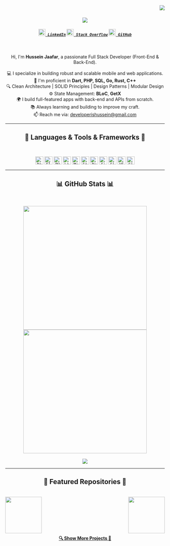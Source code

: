 
<img align="right" src="https://visitor-badge.laobi.icu/badge?page_id=developerishussein.developerishussein">

<h1 align="center">
  <a href="https://git.io/typing-svg">
    <img src="https://readme-typing-svg.herokuapp.com/?lines=Hello,+There!+👋;I'm+Hussein+Jaafar;Full+Stack+Developer;Welcome+to+my+GitHub!&center=true&size=30">
  </a>
</h1>

<h5 align="center">
  <code><a href="https://www.linkedin.com/in/your-linkedin" title="LinkedIn Profile"><img width="22" src="https://cdn.jsdelivr.net/gh/devicons/devicon/icons/linkedin/linkedin-original.svg"> LinkedIn</a></code>
  <code><a href="https://stackoverflow.com/users/your-id" title="Stack Overflow Profile"><img width="22" src="https://cdn.jsdelivr.net/gh/devicons/devicon/icons/stackoverflow/stackoverflow-original.svg"> Stack Overflow</a></code>
  <code><a href="https://github.com/developerishussein" title="GitHub Profile"><img width="22" src="https://cdn.jsdelivr.net/gh/devicons/devicon/icons/github/github-original.svg"> GitHub</a></code>
</h5>
<br>

<p align="center">
  Hi, I'm <b>Hussein Jaafar</b>, a passionate Full Stack Developer (Front-End & Back-End).
  <br>
  <br>
  💻 I specialize in building robust and scalable mobile and web applications.
  <br>
  🧠 I'm proficient in <b> Dart, PHP, SQL, Go, Rust, C++</b>
  <br>
  🔍 Clean Architecture | SOLID Principles | Design Patterns | Modular Design
  <br>
  ⚙️ State Management: <b>BLoC</b>, <b>GetX</b>
  <br>
  🌍 I build full-featured apps with back-end and APIs from scratch.
  <br>
  📚 Always learning and building to improve my craft.
  <br>
  📫 Reach me via: <a href="mailto:developerishussein@gmail.com">developerishussein@gmail.com
</a>
</p>

<hr>

<h2 align="center">🚀 Languages & Tools & Frameworks 🚀</h2>
<br>
<p align="center">
  <code><img title="Dart" height="25" src="https://cdn.jsdelivr.net/gh/devicons/devicon/icons/dart/dart-original.svg"></code>
  <code><img title="Flutter" height="25" src="https://cdn.jsdelivr.net/gh/devicons/devicon/icons/flutter/flutter-original.svg"></code>
  <code><img title="PHP" height="25" src="https://cdn.jsdelivr.net/gh/devicons/devicon/icons/php/php-original.svg"></code>
  <code><img title="Laravel" height="25" src="https://cdn.jsdelivr.net/gh/devicons/devicon/icons/laravel/laravel-plain.svg"></code>
  <code><img title="MySQL" height="25" src="https://cdn.jsdelivr.net/gh/devicons/devicon/icons/mysql/mysql-original.svg"></code>
  <code><img title="Go" height="25" src="https://cdn.jsdelivr.net/gh/devicons/devicon/icons/go/go-original.svg"></code>
  <code><img title="Rust" height="25" src="https://cdn.jsdelivr.net/gh/devicons/devicon/icons/rust/rust-plain.svg"></code>
  <code><img title="C++" height="25" src="https://cdn.jsdelivr.net/gh/devicons/devicon/icons/cplusplus/cplusplus-original.svg"></code>
  <code><img title="Git" height="25" src="https://cdn.jsdelivr.net/gh/devicons/devicon/icons/git/git-original.svg"></code>
  <code><img title="VS Code" height="25" src="https://cdn.jsdelivr.net/gh/devicons/devicon/icons/vscode/vscode-original.svg"></code>
  <code><img title="GitHub" height="25" src="https://cdn.jsdelivr.net/gh/devicons/devicon/icons/github/github-original.svg"></code>
</p>

<hr>

<h2 align="center">📊 GitHub Stats 📊</h2>
<br>
<p align="center">
  <img width="390" src="https://streak-stats.demolab.com/?user=developerishussein&theme=react&border=61dafb&hide_border=true" />
  <img width="390" src="https://github-readme-stats.vercel.app/api?username=developerishussein&show_icons=true&theme=react&border_color=61dafb&hide_border=true" />
  <br><br>
  <img src="https://github-readme-stats.vercel.app/api/top-langs/?username=developerishussein&layout=compact&theme=react&hide_border=true" />
</p>

<hr>

<h2 align="center">📌 Featured Repositories 📌</h2>
<br>
<div width="100%" align="center">
  <a align="left" href="https://github.com/developerishussein/banking_mobile" title="Banking App"><img align="left" height="115" src="https://github-readme-stats.vercel.app/api/pin/?username=developerishussein&repo=banking_mobile&theme=react&border_color=61dafb&border_radius=10"></a>
  <a align="right" href="https://github.com/developerishussein/medic_meditation_app" title="Meditation App"><img align="right" height="115" src="https://github-readme-stats.vercel.app/api/pin/?username=developerishussein&repo=medic_meditation_app&theme=react&border_color=61dafb&border_radius=10"></a>
</div>
<br/><br/><br/><br/><br/><br/>

<h4 align="center">
  <a href="https://github.com/developerishussein?tab=repositories" title="Show Repositories">🔍 Show More Projects 🔎</a>
</h4>
